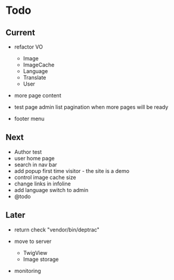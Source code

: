 # Todo

## Current

- refactor VO
  - Image
  - ImageCache
  - Language
  - Translate
  - User

- more page content
- test page admin list pagination when more pages will be ready
- footer menu

## Next

- Author test
- user home page
- search in nav bar
- add popup first time visitor - the site is a demo
- control image cache size
- change links in infoline
- add language switch to admin
- @todo

## Later

- return check "vendor/bin/deptrac"

- move to server
  - TwigView
  - Image storage

- monitoring
